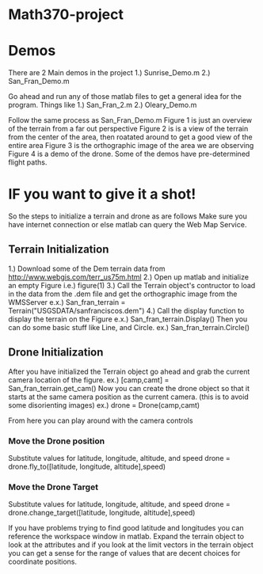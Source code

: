# Math370-project

# Demos
There are 2 Main demos in the project
1.) Sunrise_Demo.m
2.) San_Fran_Demo.m

Go ahead and run any of those matlab files to get a general idea for the program.
Things like
1.) San_Fran_2.m
2.) Oleary_Demo.m

Follow the same process as San_Fran_Demo.m
Figure 1 is just an overview of the terrain from a far out perspective
Figure 2 is is a view of the terrain from the center of the area, then roatated around to get a good view of the entire area
Figure 3 is the orthographic image of the area we are observing
Figure 4 is a demo of the drone. Some of the demos have pre-determined flight paths.


# IF you want to give it a shot!
So the steps to initialize a terrain and drone as are follows
Make sure you have internet connection or else matlab can query the Web Map Service.

## Terrain Initialization
1.) Download some of the Dem terrain data from http://www.webgis.com/terr_us75m.html
2.) Open up matlab and initialize an empty Figure
  i.e.) figure(1)
3.) Call the Terrain object's contructor to load in the data from the .dem file and get the orthographic image from the WMSServer
  e.x.) San_fran_terrain = Terrain("USGSDATA/sanfranciscos.dem")
4.) Call the display function to display the terrain on the Figure
  e.x.) San_fran_terrain.Display()
Then you can do some basic stuff like Line, and Circle.
  ex.) San_fran_terrain.Circle()

## Drone Initialization
After you have initialized the Terrain object go ahead and grab the current camera location of the figure.
ex.) [camp,camt] = San_fran_terrain.get_cam()
Now you can create the drone object so that it starts at the same camera position as the current camera. (this is to avoid some disorienting images)
ex.) drone = Drone(camp,camt)

From here you can play around with the camera controls
### Move the Drone position
Substitute values for latitude, longitude, altitude, and speed
drone = drone.fly_to([latitude, longitude, altitude],speed)

### Move the Drone Target
Substitute values for latitude, longitude, altitude, and speed
drone = drone.change_target([latitude, longitude, altitude],speed)

If you have problems trying to find good latitude and longitudes you can
reference the workspace window in matlab.
Expand the terrain object to look at the attributes and if you look at the limit
vectors in the terrain object you can get a sense for the range of values that are
decent choices for coordinate positions.
